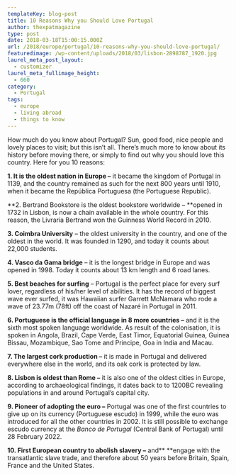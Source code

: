 ```yaml
---
templateKey: blog-post
title: 10 Reasons Why you Should Love Portugal
author: thexpatmagazine
type: post
date: 2018-03-18T15:00:15.000Z
url: /2018/europe/portugal/10-reasons-why-you-should-love-portugal/
featuredimage: /wp-content/uploads/2018/03/lisbon-2898787_1920.jpg
laurel_meta_post_layout:
  - customizer
laurel_meta_fullimage_height:
  - 660
category:
  - Portugal
tags:
  - europe
  - living abroad
  - things to know
---
```


How much do you know about Portugal? Sun, good food, nice people and lovely places to visit; but this isn&#8217;t all. There&#8217;s much more to know about its history before moving there, or simply to find out why you should love this country. Here for you 10 reasons:

**1. It is the oldest nation in Europe &#8211;** it became the kingdom of Portugal in 1139, and the country remained as such for the next 800 years until 1910, when it became the República Portuguesa (the Portuguese Republic).

**2. Bertrand Bookstore is the oldest bookstore worldwide &#8211; **opened in 1732 in Lisbon, is now a chain available in the whole country. For this reason, the Livraria Bertrand won the Guinness World Record in 2010.

**3. Coimbra University** &#8211; the oldest university in the country, and one of the oldest in the world. It was founded in 1290, and today it counts about 22,000 students.

**4. Vasco da Gama bridge** &#8211; it is the longest bridge in Europe and was opened in 1998. Today it counts about 13 km length and 6 road lanes.

**5. Best beaches for surfing** &#8211; Portugal is the perfect place for every surf lover, regardless of his/her level of abilities. It has the record of biggest wave ever surfed, it was Hawaiian surfer Garrett McNamara who rode a wave of 23.77m (78ft) off the coast of Nazaré in Portugal in 2011.

**6. Portuguese is the official language in 8 more countries &#8211;** and it is the sixth most spoken language worldwide. As result of the colonisation, it is spoken in Angola, Brazil, Cape Verde, East Timor, Equatorial Guinea, Guinea Bissau, Mozambique, Sao Tome and Principe, Goa in India and Macau.

**7. The largest cork production &#8211;** it is made in Portugal and delivered everywhere else in the world, and its oak cork is protected by law.

**8. Lisbon is oldest than Rome &#8211;** it is also one of the oldest cities in Europe, according to archaeological findings, it dates back to to 1200BC revealing populations in and around Portugal&#8217;s capital city.

**9. Pioneer of adopting the euro &#8211;** Portugal was one of the first countries to give up on its currency (Portuguese escudo) in 1999, while the euro was introduced for all the other countries in 2002. It is still possible to exchange escudo currency at the *Banco de Portugal* (Central Bank of Portugal) until 28 February 2022.

**10. First European country to abolish slavery &#8211;** and\*\* \*\*engage with the transatlantic slave trade, and therefore about 50 years before Britain, Spain, France and the United States.

&nbsp;

&nbsp;
